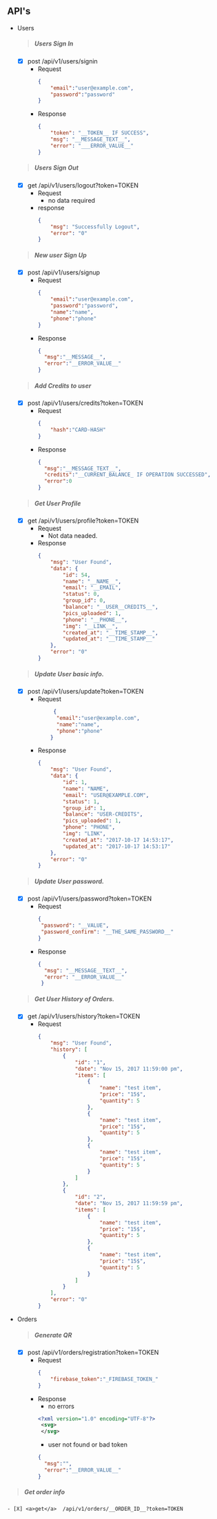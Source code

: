 API's
-
* Users
    > ##### Users Sign In  
    - [X] <a>post</a>  /api/v1/users/signin
        * Request
            ```json
            {
                "email":"user@example.com",
                "password":"password"
            }
            ```
        * Response 
            ```json
            {
                "token": "__TOKEN__ IF SUCCESS",
                "msg": "__MESSAGE_TEXT__",
                "error": "___ERROR_VALUE__"
            }
            ```
    > ##### Users Sign Out  
    - [X] <a>get</a>  /api/v1/users/logout?token=TOKEN
        * Request
            - no data required
        * response
            ```json
            {
                "msg": "Successfully Logout",
                "error": "0"
            }
            ```
            
    > ##### New user Sign Up
    - [x] <a>post </a> /api/v1/users/signup
        * Request
            ```json
            {
                "email":"user@example.com",
                "password":"password",
                "name":"name",
                "phone":"phone"
            }
            ```
        * Response
            ```json
            {
              "msg":"__MESSAGE__",
              "error":"__ERROR_VALUE__"
            }
            ```
    > ##### Add Credits to user
    - [x] <a>post </a> /api/v1/users/credits?token=TOKEN
        * Request
            ```json
            {
                "hash":"CARD-HASH"
            }
            ```
        * Response 
            ```json
            {
              "msg":"__MESSAGE_TEXT__",
              "credits":"__CURRENT_BALANCE_ IF OPERATION SUCCESSED",
              "error":0 
            }
            ```
    > ##### Get User Profile
    - [x] <a>get </a> /api/v1/users/profile?token=TOKEN
        * Request
            - Not data neaded.
        * Response
            ```json
            {
                "msg": "User Found",
                "data": {
                    "id": 54,
                    "name": "__NAME__",
                    "email": "__EMAIL",
                    "status": 0,
                    "group_id": 0,
                    "balance": "__USER__CREDITS__",
                    "pics_uploaded": 1,
                    "phone": "__PHONE__",
                    "img": "__LINK__",
                    "created_at": "__TIME_STAMP__",
                    "updated_at": "__TIME_STAMP__"
                },
                "error": "0"
            }
            ```
    > ##### Update User basic info.
    - [x] <a>post </a> /api/v1/users/update?token=TOKEN
        * Request
            ```json
                 {
                  "email":"user@example.com",
                  "name":"name",
                  "phone":"phone"
                }
            ```
        * Response 
            ```json
            {
                "msg": "User Found",
                "data": {
                    "id": 1,
                    "name": "NAME",
                    "email": "USER@EXAMPLE.COM",
                    "status": 1,
                    "group_id": 1,
                    "balance": "USER-CREDITS",
                    "pics_uploaded": 1,
                    "phone": "PHONE",
                    "img": "LINK",
                    "created_at": "2017-10-17 14:53:17",
                    "updated_at": "2017-10-17 14:53:17"
                },
                "error": "0"
            }
            ```
    > ##### Update User password.
    - [x] <a>post </a> /api/v1/users/password?token=TOKEN
        * Request
             ```json
            {
              "password": "__VALUE",
              "password_confirm": "__THE_SAME_PASSWORD__"
            }
            ```
        * Response
            ```json
            {
              "msg": "__MESSAGE__TEXT__",
              "error": "__ERROR_VALUE__"
             }
            ```
    > ##### Get User History of Orders.
    - [x] <a>get</a> /api/v1/users/history?token=TOKEN
        * Request
            ```json
            {
                "msg": "User Found",
                "history": [
                    {
                        "id": "1",
                        "date": "Nov 15, 2017 11:59:00 pm",
                        "items": [
                            {
                                "name": "test item",
                                "price": "15$",
                                "quantity": 5
                            },
                            {
                                "name": "test item",
                                "price": "15$",
                                "quantity": 5
                            },
                            {
                                "name": "test item",
                                "price": "15$",
                                "quantity": 5
                            }
                        ]
                    },
                    {
                        "id": "2",
                        "date": "Nov 15, 2017 11:59:59 pm",
                        "items": [
                            {
                                "name": "test item",
                                "price": "15$",
                                "quantity": 5
                            },
                            {
                                "name": "test item",
                                "price": "15$",
                                "quantity": 5
                            }
                        ]
                    }
                ],
                "error": "0"
            }
            ```
* Orders
    > ##### Generate QR
    - [X] <a>post</a>  /api/v1/orders/registration?token=TOKEN
        * Request
            ```json
            {
                "firebase_token":"_FIREBASE_TOKEN_"
            }
            ```
        * Response 
            -   no errors
            ```xml
          <?xml version="1.0" encoding="UTF-8"?>
             <svg>
             </svg>
            ```
            *  user not found or  bad token
            ```json
            {
              "msg":"",
              "error":"__ERROR_VALUE__"
            }
            ```

> ##### Get order info
    - [X] <a>get</a>  /api/v1/orders/__ORDER_ID__?token=TOKEN